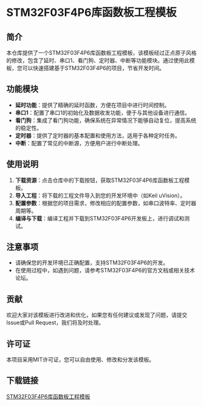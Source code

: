 # STM32F03F4P6库函数板工程模板

## 简介
本仓库提供了一个STM32F03F4P6库函数板工程模板，该模板经过正点原子风格的修改，包含了延时、串口1、看门狗、定时器、中断等功能模块。通过使用此模板，您可以快速搭建基于STM32F03F4P6的项目，节省开发时间。

## 功能模块
- **延时功能**：提供了精确的延时函数，方便在项目中进行时间控制。
- **串口1**：配置了串口1的初始化及数据收发功能，便于与其他设备进行通信。
- **看门狗**：集成了看门狗功能，确保系统在异常情况下能够自动复位，提高系统的稳定性。
- **定时器**：提供了定时器的基本配置和使用方法，适用于各种定时任务。
- **中断**：配置了常见的中断源，方便用户进行中断处理。

## 使用说明
1. **下载资源**：点击仓库中的下载按钮，获取STM32F03F4P6库函数板工程模板。
2. **导入工程**：将下载的工程文件导入到您的开发环境中（如Keil uVision）。
3. **配置参数**：根据您的项目需求，修改相应的配置参数，如串口波特率、定时器周期等。
4. **编译与下载**：编译工程并下载到STM32F03F4P6开发板上，进行调试和测试。

## 注意事项
- 请确保您的开发环境已正确配置，支持STM32F03F4P6的开发。
- 在使用过程中，如遇到问题，请参考STM32F03F4P6的官方文档或相关技术论坛。

## 贡献
欢迎大家对该模板进行改进和优化，如果您有任何建议或发现了问题，请提交Issue或Pull Request，我们将及时处理。

## 许可证
本项目采用MIT许可证，您可以自由使用、修改和分发该模板。

## 下载链接

[STM32F03F4P6库函数板工程模板](https://pan.quark.cn/s/49868466a916)